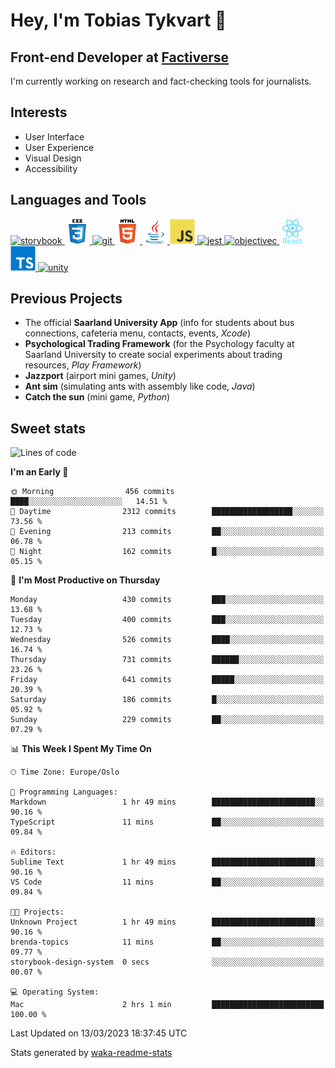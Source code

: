 # Hey, I'm Tobias Tykvart 🦉

## Front-end Developer at [Factiverse](https://www.factiverse.no/)

I'm currently working on research and fact-checking tools for journalists.

## Interests

- User Interface
- User Experience
- Visual Design
- Accessibility

## Languages and Tools

<!-- https://devicon.dev/ -->
<p align="left"> <a href="https://storybook.js.org/" target="_blank" rel="noreferrer"> <img src="https://cdn.jsdelivr.net/gh/devicons/devicon/icons/storybook/storybook-original.svg" alt="storybook" width="40" height="40"/> </a> <a href="https://www.w3schools.com/css/" target="_blank" rel="noreferrer"> <img src="https://raw.githubusercontent.com/devicons/devicon/master/icons/css3/css3-original-wordmark.svg" alt="css3" width="40" height="40"/> </a> <a href="https://git-scm.com/" target="_blank" rel="noreferrer"> <img src="https://www.vectorlogo.zone/logos/git-scm/git-scm-icon.svg" alt="git" width="40" height="40"/> </a> <a href="https://www.w3.org/html/" target="_blank" rel="noreferrer"> <img src="https://raw.githubusercontent.com/devicons/devicon/master/icons/html5/html5-original-wordmark.svg" alt="html5" width="40" height="40"/> </a> <a href="https://www.java.com" target="_blank" rel="noreferrer"> <img src="https://raw.githubusercontent.com/devicons/devicon/master/icons/java/java-original.svg" alt="java" width="40" height="40"/> </a> <a href="https://developer.mozilla.org/en-US/docs/Web/JavaScript" target="_blank" rel="noreferrer"> <img src="https://raw.githubusercontent.com/devicons/devicon/master/icons/javascript/javascript-original.svg" alt="javascript" width="40" height="40"/> </a> <a href="https://jestjs.io" target="_blank" rel="noreferrer"> <img src="https://www.vectorlogo.zone/logos/jestjsio/jestjsio-icon.svg" alt="jest" width="40" height="40"/> </a> <a href="https://developer.apple.com/library/archive/documentation/Cocoa/Conceptual/ProgrammingWithObjectiveC/Introduction/Introduction.html" target="_blank" rel="noreferrer"> <img src="https://www.vectorlogo.zone/logos/apple_objectivec/apple_objectivec-icon.svg" alt="objectivec" width="40" height="40"/> </a> <a href="https://reactjs.org/" target="_blank" rel="noreferrer"> <img src="https://raw.githubusercontent.com/devicons/devicon/master/icons/react/react-original-wordmark.svg" alt="react" width="40" height="40"/> </a> <a href="https://www.typescriptlang.org/" target="_blank" rel="noreferrer"> <img src="https://raw.githubusercontent.com/devicons/devicon/master/icons/typescript/typescript-original.svg" alt="typescript" width="40" height="40"/> </a> <a href="https://unity.com/" target="_blank" rel="noreferrer"> <img src="https://www.vectorlogo.zone/logos/unity3d/unity3d-icon.svg" alt="unity" width="40" height="40"/> </a> </p>

## Previous Projects

- The official **Saarland University App** (info for students about bus connections, cafeteria menu, contacts, events, _Xcode_)
- **Psychological Trading Framework** (for the Psychology faculty at Saarland University to create social experiments about trading resources, _Play Framework_)
- **Jazzport** (airport mini games, _Unity_)
- **Ant sim** (simulating ants with assembly like code, _Java_)
- **Catch the sun** (mini game, _Python_)

## Sweet stats

<!--START_SECTION:waka-->
![Lines of code](https://img.shields.io/badge/From%20Hello%20World%20I%27ve%20Written-6.0%20million%20lines%20of%20code-blue)

**I'm an Early 🐤** 

```text
🌞 Morning                456 commits         ████░░░░░░░░░░░░░░░░░░░░░   14.51 % 
🌆 Daytime                2312 commits        ██████████████████░░░░░░░   73.56 % 
🌃 Evening                213 commits         ██░░░░░░░░░░░░░░░░░░░░░░░   06.78 % 
🌙 Night                  162 commits         █░░░░░░░░░░░░░░░░░░░░░░░░   05.15 % 
```
📅 **I'm Most Productive on Thursday** 

```text
Monday                   430 commits         ███░░░░░░░░░░░░░░░░░░░░░░   13.68 % 
Tuesday                  400 commits         ███░░░░░░░░░░░░░░░░░░░░░░   12.73 % 
Wednesday                526 commits         ████░░░░░░░░░░░░░░░░░░░░░   16.74 % 
Thursday                 731 commits         ██████░░░░░░░░░░░░░░░░░░░   23.26 % 
Friday                   641 commits         █████░░░░░░░░░░░░░░░░░░░░   20.39 % 
Saturday                 186 commits         █░░░░░░░░░░░░░░░░░░░░░░░░   05.92 % 
Sunday                   229 commits         ██░░░░░░░░░░░░░░░░░░░░░░░   07.29 % 
```


📊 **This Week I Spent My Time On** 

```text
🕑︎ Time Zone: Europe/Oslo

💬 Programming Languages: 
Markdown                 1 hr 49 mins        ███████████████████████░░   90.16 % 
TypeScript               11 mins             ██░░░░░░░░░░░░░░░░░░░░░░░   09.84 % 

🔥 Editors: 
Sublime Text             1 hr 49 mins        ███████████████████████░░   90.16 % 
VS Code                  11 mins             ██░░░░░░░░░░░░░░░░░░░░░░░   09.84 % 

🐱‍💻 Projects: 
Unknown Project          1 hr 49 mins        ███████████████████████░░   90.16 % 
brenda-topics            11 mins             ██░░░░░░░░░░░░░░░░░░░░░░░   09.77 % 
storybook-design-system  0 secs              ░░░░░░░░░░░░░░░░░░░░░░░░░   00.07 % 

💻 Operating System: 
Mac                      2 hrs 1 min         █████████████████████████   100.00 % 
```


 Last Updated on 13/03/2023 18:37:45 UTC
<!--END_SECTION:waka-->

Stats generated by [waka-readme-stats](https://github.com/anmol098/waka-readme-stats)
